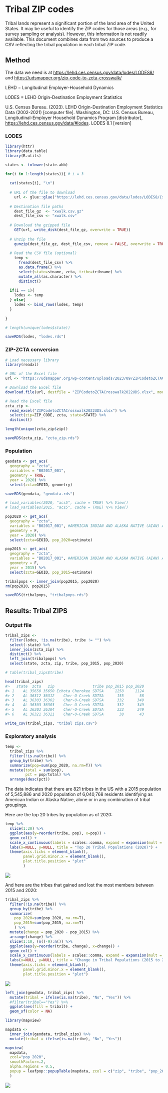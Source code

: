 
# Tribal ZIP codes

Tribal lands represent a significant portion of the land area of the
United States. It may be useful to identify the ZIP codes for those
areas (e.g., for survey sampling or analysis). However, this information
is not readily available. This document combines data from two sources
to produce a CSV reflecting the tribal population in each tribal ZIP
code.

## Method

The data we need is at <https://lehd.ces.census.gov/data/lodes/LODES8/>
and <https://udsmapper.org/zip-code-to-zcta-crosswalk/>

LEHD = Longitudinal Employer-Household Dynamics

LODES = LEHD Origin-Destination Employment Statistics

U.S. Census Bureau. (2023). LEHD Origin-Destination Employment
Statistics Data (2002-2021) \[computer file\]. Washington, DC: U.S.
Census Bureau, Longitudinal-Employer Household Dynamics Program
\[distributor\], <https://lehd.ces.census.gov/data/#lodes>. LODES 8.1
\[version\]

### LODES

``` r
library(httr)
library(data.table)
library(R.utils)

states <- tolower(state.abb)

for(i in 1:length(states)){ # i = 3
  
  cat(states[i], "\n")
  
  # URL of the file to download
    url <- glue::glue("https://lehd.ces.census.gov/data/lodes/LODES8/{states[i]}/{states[i]}_xwalk.csv.gz")
  
  # Destination file paths
    dest_file_gz  <- "xwalk.csv.gz"
    dest_file_csv <- "xwalk.csv"
  
  # Download the gzipped file
    GET(url, write_disk(dest_file_gz, overwrite = TRUE))
  
  # Unzip the file
    gunzip(dest_file_gz, dest_file_csv, remove = FALSE, overwrite = TRUE)
  
  # Read the CSV file (optional)
    temp <- 
      fread(dest_file_csv) %>% 
      as.data.frame() %>%
      select(state=stname, zcta, tribe=tribname) %>%
      mutate_all(as.character) %>%
      distinct()
  
  if(i == 1){
    lodes <- temp
  } else{
    lodes <- bind_rows(lodes, temp)
  }
    
}

# length(unique(lodes$state))

saveRDS(lodes, "lodes.rds")
```

### ZIP-ZCTA conversion

``` r
# Load necessary library
library(readxl)

# URL of the Excel file
url <- "https://udsmapper.org/wp-content/uploads/2023/09/ZIPCodetoZCTACrosswalk2022UDS.xlsx"

# Download the Excel file
download.file(url, destfile = "ZIPCodetoZCTACrosswalk2022UDS.xlsx", mode = "wb")

# Read the Excel file
zcta_zip <- 
  read_excel("ZIPCodetoZCTACrosswalk2022UDS.xlsx") %>%
  select(zip=ZIP_CODE, zcta, state=STATE) %>%
  distinct()

length(unique(zcta_zip$zip))

saveRDS(zcta_zip, "zcta_zip.rds")
```

### Population

``` r
geodata <- get_acs(
  geography = "zcta",
  variables = "B02017_001",
  geometry = TRUE,
  year = 2020) %>%
  select(zcta=GEOID, geometry) 

saveRDS(geodata, "geodata.rds")
```

``` r
# load_variables(2020, "acs5", cache = TRUE) %>% View()
# load_variables(2015, "acs5", cache = TRUE) %>% View()

pop2020 <- get_acs(
  geography = "zcta",
  variables = "B02017_001", #AMERICAN INDIAN AND ALASKA NATIVE (AIAN) ALONE OR IN ANY COMBINATION BY SELECTED TRIBAL GROUPINGS
  geometry = F,
  year = 2020) %>%
  select(zcta=GEOID, pop_2020=estimate)

pop2015 <- get_acs(
  geography = "zcta",
  variables = "B02017_001", #AMERICAN INDIAN AND ALASKA NATIVE (AIAN) ALONE OR IN ANY COMBINATION BY SELECTED TRIBAL GROUPINGS
  geometry = F,
  year = 2015) %>%
  select(zcta=GEOID, pop_2015=estimate)

tribalpops <- inner_join(pop2015, pop2020)
rm(pop2020, pop2015)

saveRDS(tribalpops, "tribalpops.rds")
```

## Results: Tribal ZIPS

### Output file

``` r
tribal_zips <-
  filter(lodes, !is.na(tribe), tribe != "") %>%
  select(-state) %>%
  inner_join(zcta_zip) %>%
  distinct() %>%
  left_join(tribalpops) %>%
  select(state, zcta, zip, tribe, pop_2015, pop_2020)

# table(tribal_zips$tribe)

head(tribal_zips)
#>   state  zcta   zip                 tribe pop_2015 pop_2020
#> 1    AL 35650 35650 Echota Cherokee SDTSA     1258     1124
#> 2    AL 36312 36312    Cher-O-Creek SDTSA      155       58
#> 3    AL 36303 36302    Cher-O-Creek SDTSA      332      349
#> 4    AL 36303 36303    Cher-O-Creek SDTSA      332      349
#> 5    AL 36303 36304    Cher-O-Creek SDTSA      332      349
#> 6    AL 36321 36321    Cher-O-Creek SDTSA       38       43

write_csv(tribal_zips, "tribal zips.csv")
```

### Exploratory analysis

``` r
temp <-
  tribal_zips %>%
  filter(!is.na(tribe)) %>%
  group_by(tribe) %>%
  summarize(pop=sum(pop_2020, na.rm=T)) %>%
  mutate(total = sum(pop),
         pct = pop/total) %>%
  arrange(desc(pct))
```

The data indicates that there are 821 tribes in the US with a 2015
population of 5,545,886 and 2020 population of 6,040,768 residents
identifying as American Indian or Alaska Native, alone or in any
combination of tribal groupings.

Here are the top 20 tribes by population as of 2020:

``` r
temp %>%
  slice(1:20) %>%
  ggplot(aes(y=reorder(tribe, pop), x=pop)) +
  geom_col() +
  scale_x_continuous(labels = scales::comma, expand = expansion(mult = c(0,.01))) +
  labs(x=NULL, y=NULL, title = "Top 20 Tribal Populations (2020)") +
  theme(axis.ticks = element_blank(),
        panel.grid.minor.x = element_blank(),
        plot.title.position = "plot"
        )
```

![](man/figures/README-unnamed-chunk-12-1.png)<!-- -->

And here are the tribes that gained and lost the most members between
2015 and 2020:

``` r
tribal_zips %>%
  filter(!is.na(tribe)) %>%
  group_by(tribe) %>%
  summarize(
    pop_2020=sum(pop_2020, na.rm=T),
    pop_2015=sum(pop_2015, na.rm=T)
    ) %>%
  mutate(change = pop_2020 - pop_2015) %>%
  arrange(change) %>%
  slice(1:10, (n()-9):n()) %>%
  ggplot(aes(y=reorder(tribe, change), x=change)) +
  geom_col() +
  scale_x_continuous(labels = scales::comma, expand = expansion(mult = c(0,.01))) +
  labs(x=NULL, y=NULL, title = "Change in Tribal Populations (2015 to 2020)") +
  theme(axis.ticks = element_blank(),
        panel.grid.minor.x = element_blank(),
        plot.title.position = "plot")
```

![](man/figures/README-unnamed-chunk-13-1.png)<!-- -->

``` r
left_join(geodata, tribal_zips) %>%
  mutate(tribal = ifelse(is.na(tribe), "No", "Yes")) %>%
  #filter(tribal=="Yes") %>%
  ggplot(aes(fill = tribal)) + 
  geom_sf(color = NA)
```

``` r
library(mapview)

mapdata <- 
  inner_join(geodata, tribal_zips) %>%
  mutate(tribal = ifelse(is.na(tribe), "No", "Yes")) 

mapview(
  mapdata, 
  zcol="pop_2020", 
  smoothFactor=.2, 
  alpha.regions = 0.5,
  popup = leafpop::popupTable(mapdata, zcol = c("zip", "tribe", "pop_2020", "pop_2015"))
  ) 
```

![](man/figures/README-unnamed-chunk-15-1.png)<!-- -->
